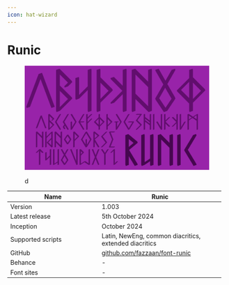 ```yaml
---
icon: hat-wizard
---
```


# Runic

<div data-full-width="false"><figure><img src="../../.gitbook/assets/Runic Font Cover landscape.svg" alt=""><figcaption><p>d</p></figcaption></figure></div>

<table><thead><tr><th width="196">Name</th><th width="268">Runic</th></tr></thead><tbody><tr><td>Version</td><td>1.003</td></tr><tr><td>Latest release</td><td>5th October 2024</td></tr><tr><td>Inception</td><td>October 2024</td></tr><tr><td>Supported scripts</td><td>Latin, NewEng, common diacritics, extended diacritics</td></tr><tr><td>GitHub</td><td><a href="https://github.com/fazzaan/font-runic">github.com/fazzaan/font-runic</a></td></tr><tr><td>Behance</td><td>-</td></tr><tr><td>Font sites</td><td>-</td></tr></tbody></table>
